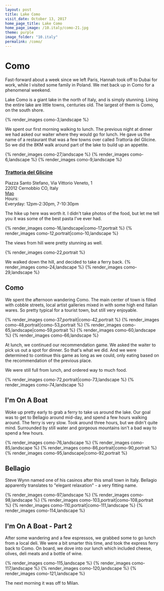 ```yaml
---
layout: post
title: Lake Como
visit_date: October 13, 2017
home_page_title: Lake Como
home_page_image: /10.italy/como-21.jpg
theme: purple
image_folder: "10.italy"
permalink: /como/
---
```


# Como

Fast-forward about a week since we left Paris, Hannah took off to Dubai for
work, while I visited some family in Poland. We met back up in Como for a
phenomenal weekend.

Lake Como is a giant lake in the north of Italy, and is simply stunning. Lining
the entire lake are little towns, centuries old. The largest of them is Como, on
the south shore.

{% render_images como-3,landscape %}

We spent our first morning walking to lunch. The previous night at dinner we had
asked our waiter where they would go for lunch. He gave us the name of a
restaurant that was a few towns over called Trattoria del Glicine. So we did the
8KM walk around part of the lake to build up an appetite.


{% render_images como-27,landscape %}
{% render_images como-6,landscape %}
{% render_images como-9,landscape %}

### [Trattoria del Glicine](http://www.trattoriadelglicine.com/)

<div class="post__location__info">
  <div class="post__location__address">
    <div>Piazza Santo Stefano, Via Vittorio Veneto, 1</div>
    <div>22012 Cernobbio CO, Italy</div>
    <div><a href="https://goo.gl/maps/m9mB2suSZ932" target="_blank">Map</a></div>
  </div>

  <div class="post__location__hours">
    <div>Hours:</div>
    <div>Everyday: 12pm-2:30pm, 7-10:30pm</div>
  </div>
</div>

The hike up here was worth it. I didn't take photos of the food, but let me tell
you it was some of the best pasta I've ever had.

{% render_images como-16,landscape|como-17,portrait %}
{% render_images como-12,portrait|como-10,landscape %}

The views from hill were pretty stunning as well.

{% render_images como-22,portrait %}

We walked down the hill, and decided to take a ferry back.
{% render_images como-24,landscape %}
{% render_images como-29,landscape %}


## Como

We spent the afternoon wandering Como. The main center of town is filled with
cobble streets, local artist galleries mixed in with some high end Italian
wares. So pretty typical for a tourist town, but still very enjoyable.

{% render_images como-37,portrait|como-42,portrait %}
{% render_images como-48,portrait|como-53,portrait %}
{% render_images como-65,landscape|como-59,portrait %}
{% render_images como-60,landscape %}
{% render_images como-66,landscape %}

At lunch, we continued our recommendation game. We asked the waiter to pick us
out a spot for dinner. So that's what we did. And we were determined to continue
this game as long as we could, only eating based on the recommendation of the
previous place.

We were still full from lunch, and ordered way to much food.

{% render_images como-72,portrait|como-73,landscape %}
{% render_images como-74,landscape %}

## I'm On A Boat

Woke up pretty early to grab a ferry to take us around the lake. Our goal was to
get to Bellagio around mid-day, and spend a few hours walking around. The ferry
is very slow. Took around three hours, but we didn't quite mind. Surrounded by
still water and gorgeous mountains isn't a bad way to spend a few hours.

{% render_images como-76,landscape %}
{% render_images como-85,landscape %}
{% render_images como-86,portrait|como-90,portrait %}
{% render_images como-95,landscape|como-92,portrait %}

## Bellagio

Steve Wynn named one of his casinos after this small town in Italy. Bellagio
apparently translates to "elegant relaxation" - a very fitting name.

{% render_images como-97,landscape %}
{% render_images como-98,landscape %}
{% render_images como-103,portrait|como-108,portrait %}
{% render_images como-110,portrait|como-111,landscape %}
{% render_images como-114,landscape %}

## I'm On A Boat - Part 2

After some wandering and a few espressos, we grabbed some to go lunch from a
local deli. We were a bit smarter this time, and took the express ferry back to
Como. On board, we dove into our lunch which included cheese, olives, deli meats
and a bottle of wine.

{% render_images como-115,landscape %}
{% render_images como-117,landscape %}
{% render_images como-120,landscape %}
{% render_images como-121,landscape %}

The next morning it was off to Milan.
